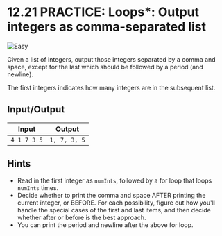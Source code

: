 # 12.21 PRACTICE: Loops*: Output integers as comma-separated list
![Easy]

Given a list of integers,
output those integers separated by a comma and space,
except for the last which should be followed by a period (and newline).

The first integers indicates how many integers are in the subsequent list.

## Input/Output
Input | Output
--- | ---
`4 1 7 3 5` | `1, 7, 3, 5`

## Hints
* Read in the first integer as `numInts`,
followed by a for loop that loops `numInts` times.
* Decide whether to print the comma and space AFTER printing the current integer, or BEFORE.
For each possibility, figure out how you'll handle the special cases of the first and last items, and then decide whether after or before is the best approach.
* You can print the period and newline after the above for loop.

[Easy]: https://flat.badgen.net/badge/Easy/★☆☆☆/green